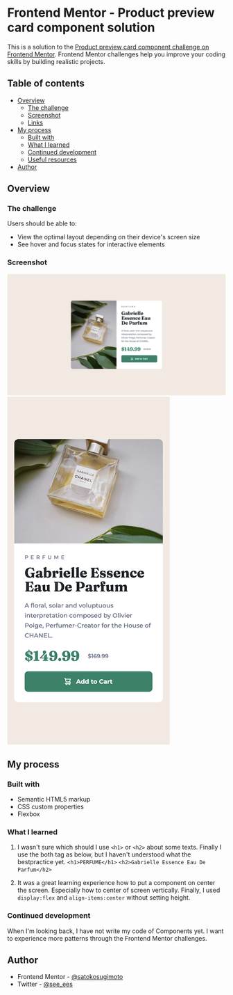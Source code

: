 # Frontend Mentor - Product preview card component solution

This is a solution to the [Product preview card component challenge on Frontend Mentor](https://www.frontendmentor.io/challenges/product-preview-card-component-GO7UmttRfa). 
Frontend Mentor challenges help you improve your coding skills by building realistic projects. 

## Table of contents

- [Overview](#overview)
  - [The challenge](#the-challenge)
  - [Screenshot](#screenshot)
  - [Links](#links)
- [My process](#my-process)
  - [Built with](#built-with)
  - [What I learned](#what-i-learned)
  - [Continued development](#continued-development)
  - [Useful resources](#useful-resources)
- [Author](#author)

## Overview

### The challenge
Users should be able to:
- View the optimal layout depending on their device's screen size
- See hover and focus states for interactive elements

### Screenshot
![](./img/screenshot-desktop-1440px.png)
![](./img/screenshot-mobile-375px.png)

## My process

### Built with
- Semantic HTML5 markup
- CSS custom properties
- Flexbox

### What I learned
1. I wasn't sure which should I use `<h1>` or `<h2>` about some texts.
Finally I use the both tag as below, but I haven't understood what the bestpractice yet.
``<h1>PERFUME</h1>``
``<h2>Gabrielle Essence Eau De Parfum</h2>``

2. It was a great learning experience how to put a component on center the screen.
Especially how to center of screen vertically.
Finally, I used `display:flex` and `align-items:center` without setting height.

### Continued development
When I'm looking back, I have not write my code of Components yet.
I want to experience more patterns through the Frontend Mentor challenges.

## Author
- Frontend Mentor - [@satokosugimoto](https://www.frontendmentor.io/profile/satokosugimoto)
- Twitter - [@see_ees](https://www.twitter.com/see_ees)
